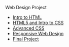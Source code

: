 Web Design Project

<ul>
<li><a href= "Intro_/index.html" target="_blank">Intro to HTML</a></li>
<li><a href= "html5_to_intro_css/index.html" target="_blank">HTML5 and Intro to CSS</a></li>
<li><a href= "Adv_css/index.html" target="_blank">Advanced CSS</a></li>
<li><a href= "Responsive/index.html" target="_blank">Responsive Web Design</a></li>
<li><a href= "Final_Project/index.html" target="_blank">Final Project</a></li>
</ul>